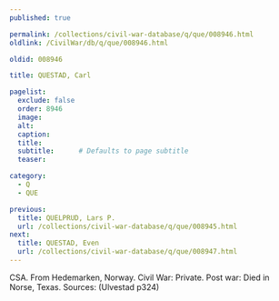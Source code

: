 ```yaml
---
published: true

permalink: /collections/civil-war-database/q/que/008946.html
oldlink: /CivilWar/db/q/que/008946.html

oldid: 008946

title: QUESTAD, Carl

pagelist:
  exclude: false
  order: 8946
  image: 
  alt:
  caption:
  title:
  subtitle:      # Defaults to page subtitle
  teaser:

category: 
  - Q 
  - QUE

previous:
  title: QUELPRUD, Lars P.
  url: /collections/civil-war-database/q/que/008945.html  
next:
  title: QUESTAD, Even
  url: /collections/civil-war-database/q/que/008947.html   
---
```

CSA. From Hedemarken, Norway. Civil War: Private. Post war: Died in Norse, Texas. Sources: (Ulvestad p324)